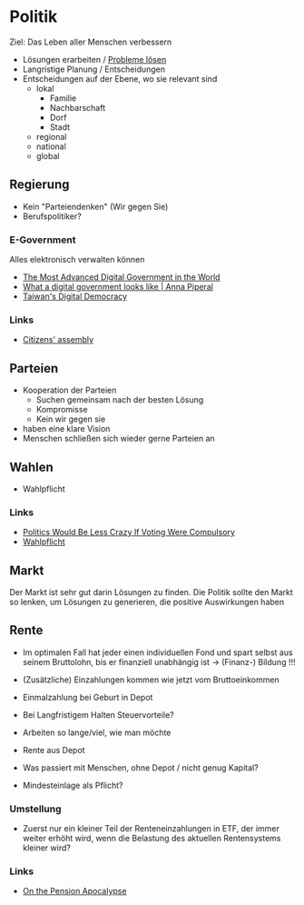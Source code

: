 # Politik

Ziel: Das Leben aller Menschen verbessern

- Lösungen erarbeiten / [Probleme lösen](../probleme_loesen.md)
- Langristige Planung / Entscheidungen
- Entscheidungen auf der Ebene, wo sie relevant sind
    + lokal
        * Familie
        * Nachbarschaft
        * Dorf
        * Stadt
    + regional
    + national
    + global

## Regierung

- Kein "Parteiendenken" (Wir gegen Sie)
- Berufspolitiker?

### E-Government

Alles elektronisch verwalten können

- [The Most Advanced Digital Government in the World](https://www.youtube.com/watch?v=nPJ7IVFNEhI)
- [What a digital government looks like | Anna Piperal](https://www.youtube.com/watch?v=kaU7IPlg9PA)
- [Taiwan's Digital Democracy](https://consilienceproject.org/taiwans-digital-democracy/)

### Links

- [Citizens' assembly](https://citizensassemblies.org/)

## Parteien

- Kooperation der Parteien
    + Suchen gemeinsam nach der besten Lösung
    + Kompromisse
    + Kein wir gegen sie
- haben eine klare Vision
- Menschen schließen sich wieder gerne Parteien an

## Wahlen

- Wahlpflicht

### Links

- [Politics Would Be Less Crazy If Voting Were Compulsory](https://www.philosophersbeard.org/2021/01/politics-would-be-less-crazy-if-voting.html)
- [Wahlpflicht](https://www.polyas.de/wahllexikon/wahlpflicht)

## Markt

Der Markt ist sehr gut darin Lösungen zu finden. Die Politik sollte den Markt so lenken, um Lösungen zu generieren, die positive Auswirkungen haben

## Rente

- Im optimalen Fall hat jeder einen individuellen Fond und spart selbst aus seinem Bruttolohn, bis er finanziell unabhängig ist
-> (Finanz-) Bildung !!!

- (Zusätzliche) Einzahlungen kommen wie jetzt vom Bruttoeinkommen
- Einmalzahlung bei Geburt in Depot
- Bei Langfristigem Halten Steuervorteile?
- Arbeiten so lange/viel, wie man möchte
- Rente aus Depot

- Was passiert mit Menschen, ohne Depot / nicht genug Kapital?
- Mindesteinlage als Pflicht?

### Umstellung

- Zuerst nur ein kleiner Teil der Renteneinzahlungen in ETF, der immer weiter erhöht wird, wenn die Belastung des aktuellen Rentensystems kleiner wird?

### Links

- [On the Pension Apocalypse](https://fantasticanachronism.com/2021/06/14/on-the-pension-apocalypse/)
